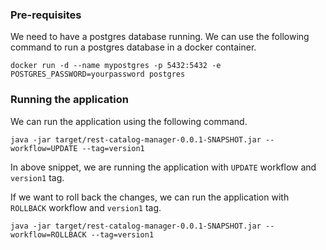 ### Pre-requisites
We need to have a postgres database running. We can use the following command to run a postgres database in a docker container.

``` shell
docker run -d --name mypostgres -p 5432:5432 -e POSTGRES_PASSWORD=yourpassword postgres
```

### Running the application
We can run the application using the following command.

```shell
java -jar target/rest-catalog-manager-0.0.1-SNAPSHOT.jar --workflow=UPDATE --tag=version1
```
In above snippet, we are running the application with `UPDATE` workflow and `version1` tag.

If we want to roll back the changes, we can run the application with `ROLLBACK` workflow and `version1` tag.

```shell
java -jar target/rest-catalog-manager-0.0.1-SNAPSHOT.jar --workflow=ROLLBACK --tag=version1
```
